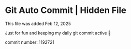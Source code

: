 # Git Auto Commit | Hidden File

This file was added Feb 12, 2025

Just for fun and keeping my daily git commit active 🤪

commit number: 1192721
